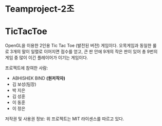 # Teamproject-2조
# TicTacToe


OpenGL을 이용한 2인용 Tic Tac Toe (발전된 버전) 게임이다. 오목게임과 동일한 룰로 3개의 말이 일렬로 이어지면 점수를 얻고, 큰 판 안에 9개의 작은 판이 있어 총 9번의 게임 중 많이 이긴 플레이어가 이기는 게임이다.


프로젝트에 참여한 사람:
+ ABHISHEK BIND **(원저작자)**
+ 김 보성(팀장)
+ 박 지은
+ 김 성훈
+ 이 동훈
+ 이 정은

저작권 및 사용권 정보:
위 프로젝트는 MIT 라이센스를 따르고 있다.


